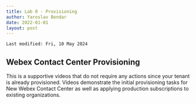 ```yaml
---
title: Lab 0 - Provisioning
author: Yaroslav Bondar
date: 2022-01-01
layout: post
---
```

```
Last modified: Fri, 10 May 2024
```

## Webex Contact Center Provisioning
This is a supportive videos that do not require any actions since your tenant is already provisioned. Videos demonstrate the initial provisioning tasks for New Webex Contact Center as well as applying production subscriptions to existing organizations.


